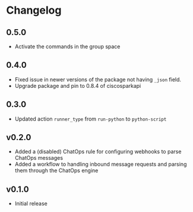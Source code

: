 # Changelog

## 0.5.0

- Activate the commands in the group space

## 0.4.0

- Fixed issue in newer versions of the package not having `_json` field.
- Upgrade package and pin to 0.8.4 of ciscosparkapi

## 0.3.0

- Updated action `runner_type` from `run-python` to `python-script`

## v0.2.0

* Added a (disabled) ChatOps rule for configuring webhooks to parse ChatOps messages
* Added a workflow to handling inbound message requests and parsing them through the ChatOps engine

## v0.1.0

* Initial release
